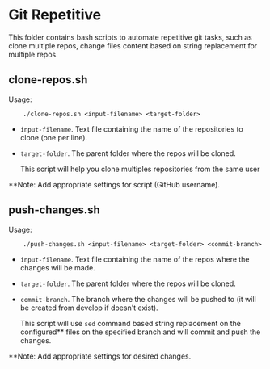 # Git Repetitive
This folder contains bash scripts to automate repetitive git tasks, such as clone multiple repos, change files content based on string replacement for multiple repos.

## clone-repos.sh
Usage:
```
    ./clone-repos.sh <input-filename> <target-folder>
```
 - `input-filename`. Text file containing the name of the repositories to clone (one per line).
 - `target-folder`. The parent folder where the repos will be cloned.
 
    This script will help you clone multiples repositories from the same user
 
 **Note: Add appropriate settings for script (GitHub username).

## push-changes.sh
Usage:
```
    ./push-changes.sh <input-filename> <target-folder> <commit-branch>
```

 - `input-filename`. Text file containing the name of the repos where the changes will be made.
 - `target-folder`. The parent folder where the repos will be cloned.
 - `commit-branch`. The branch where the changes will be pushed to (it will be created from develop if doesn't exist).
 
    This script will use `sed` command based string replacement on the configured** files on the specified branch and will commit and push the changes.
    
  **Note: Add appropriate settings for desired changes.